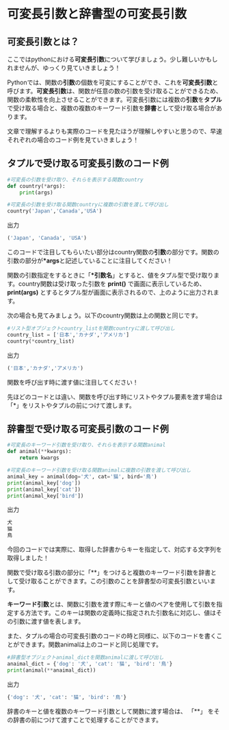 # 可変⻑引数と辞書型の可変⻑引数

## 可変長引数とは？

ここではpythonにおける**可変長引数**について学びましょう。少し難しいかもしれませんが、ゆっくり見ていきましょう！

Pythonでは、関数の**引数**の個数を可変にすることができ、これを**可変長引数**と呼びます。**可変長引数**は、関数が任意の数の引数を受け取ることができるため、関数の柔軟性を向上させることができます。可変長引数には複数の**引数**を**タプル**で受け取る場合と、複数の複数のキーワード引数を**辞書**として受け取る場合があります。

文章で理解するよりも実際のコードを見たほうが理解しやすいと思うので、早速それぞれの場合のコード例を見ていきましょう！

## タプルで受け取る可変長引数のコード例

```python
#可変長の引数を受け取り、それらを表示する関数country
def country(*args):
    print(args)

#可変長の引数を受け取る関数countryに複数の引数を渡して呼び出し
country('Japan','Canada','USA')
```
出力
```python
('Japan', 'Canada', 'USA')
```

このコードで注目してもらいたい部分はcountry関数の**引数**の部分です。関数の引数の部分が<b>*args</b>と記述していることに注目してください！

関数の引数指定をするときに「<b>*引数名</b>」とすると、値をタプル型で受け取ります。country関数は受け取った引数を **print()** で画面に表示しているため、**print(args)** とするとタプル型が画面に表示されるので、上のように出力されます。

次の場合も見てみましょう。以下のcountry関数は上の関数と同じです。

```python
#リスト型オブジェクトcountry_listを関数countryに渡して呼び出し
country_list = ['日本','カナダ','アメリカ']
country(*country_list)
```
出力
```python
('日本','カナダ','アメリカ')
```
関数を呼び出す時に渡す値に注目してください！

先ほどのコードとは違い、関数を呼び出す時にリストやタプル要素を渡す場合は「*」をリストやタプルの前につけて渡します。

## 辞書型で受け取る可変長引数のコード例

```python
#可変長のキーワード引数を受け取り、それらを表示する関数animal
def animal(**kwargs):
    return kwargs

#可変長のキーワード引数を受け取る関数animalに複数の引数を渡して呼び出し
animal_key = animal(dog='犬', cat='猫', bird='鳥')
print(animal_key['dog'])
print(animal_key['cat'])
print(animal_key['bird'])
```
出力
```python
犬
猫
鳥
```
今回のコードでは実際に、取得した辞書からキーを指定して、対応する文字列を取得しました！

関数で受け取る引数の部分に「**」をつけると複数のキーワード引数を辞書として受け取ることができます。この引数のことを辞書型の可変長引数といいます。

**キーワード引数**とは、関数に引数を渡す際にキーと値のペアを使用して引数を指定する方法です。このキーは関数の定義時に指定された引数名に対応し、値はその引数に渡す値を表します。

また、タプルの場合の可変長引数のコードの時と同様に、以下のコードを書くことができます。関数animalは上のコードと同じ処理です。

```python
#辞書型オブジェクトanimal_dictを関数animalに渡して呼び出し
anaimal_dict = {'dog': '犬', 'cat': '猫', 'bird': '鳥'}
print(animal(**anaimal_dict))
```
出力
```python
{'dog': '犬', 'cat': '猫', 'bird': '鳥'}
```
辞書のキーと値を複数のキーワード引数として関数に渡す場合は、 「**」 をその辞書の前につけて渡すことで処理することができます。
